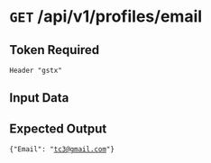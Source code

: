 # <code>GET</code> /api/v1/profiles/email

## Token Required
	Header "gstx"

## Input Data

## Expected Output

 <code>{"Email": "tc3@gmail.com"}</code>